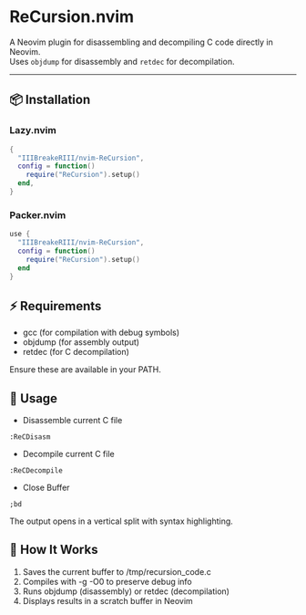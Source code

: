 # ReCursion.nvim

A Neovim plugin for disassembling and decompiling C code directly in Neovim.  
Uses `objdump` for disassembly and `retdec` for decompilation.

---

## 📦 Installation

### Lazy.nvim
```lua
{
  "IIIBreakeRIII/nvim-ReCursion",
  config = function()
    require("ReCursion").setup()
  end,
}
```

### Packer.nvim
```lua
use {
  "IIIBreakeRIII/nvim-ReCursion",
  config = function()
    require("ReCursion").setup()
  end
}
```

## ⚡ Requirements
- gcc (for compilation with debug symbols)
- objdump (for assembly output)
- retdec (for C decompilation)

Ensure these are available in your PATH.

## 🚀 Usage

- Disassemble current C file
```
:ReCDisasm
```
- Decompile current C file
```
:ReCDecompile
```
- Close Buffer
```
;bd
```

The output opens in a vertical split with syntax highlighting.

## 📂 How It Works
1.	Saves the current buffer to /tmp/recursion_code.c
2.	Compiles with -g -O0 to preserve debug info
3.	Runs objdump (disassembly) or retdec (decompilation)
4.	Displays results in a scratch buffer in Neovim